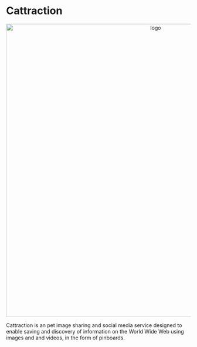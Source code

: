 
# Cattraction

<div style="text-align:center">
<img width="800" alt="logo" src="https://user-images.githubusercontent.com/38336855/97132695-14c75e80-171e-11eb-997b-44e4ad28e193.png">
</div>

Cattraction is an pet image sharing and social media service designed to enable saving and discovery of information on the World Wide Web
using images and and videos, in the form of pinboards.
